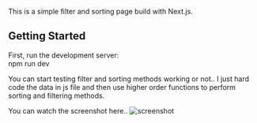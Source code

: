 This is a simple filter and sorting page build with Next.js.

## Getting Started

First, run the development server:
<br/>
npm run dev



You can start testing filter and sorting methods working or not..
I just hard code the data in js file and then use higher order functions to perform sorting and filtering methods.



You can watch the screenshot here..
<img src="https://github.com/Prashant7970/echio/assets/95179001/10ef4f9d-61f5-48f2-b181-6f2e4771ac48" alt="screenshot" />
